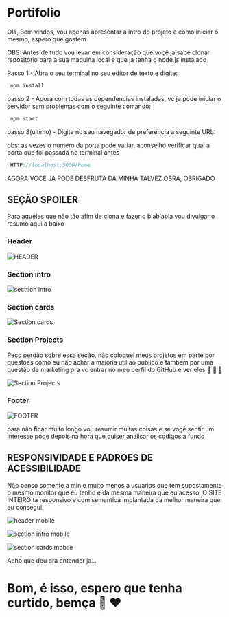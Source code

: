 # Portifolio
 
Olá, Bem vindos, vou apenas apresentar a intro do projeto e como iniciar o mesmo, espero que gostem 

OBS: Antes de tudo vou levar em consideração que voçê ja sabe clonar repositório para a sua maquina local e que ja tenha o node.js instalado

Passo 1 - Abra o seu terminal no seu editor de texto e digite:

~~~javascript
 npm install
~~~

passo 2 - Agora com todas as dependencias instaladas, vc ja pode iniciar o servidor sem problemas com o seguinte comando:

~~~javascript
 npm start
~~~

passo 3(ultimo) - Digite no seu navegador de preferencia a seguinte URL:

obs: as vezes o numero da porta pode variar, aconselho verificar qual a porta que foi passada no terminal antes

~~~javascript
 HTTP://localhost:5000/home
~~~

AGORA VOCE JA PODE DESFRUTA DA MINHA TALVEZ OBRA, OBRIGADO

## SEÇÃO SPOILER
Para aqueles que não tão afim de clona e fazer o blablabla vou divulgar o resumo aqui a baixo

### Header

![HEADER](https://user-images.githubusercontent.com/95101382/168497074-10895e01-2815-4b12-b0bd-4011776be96a.png)

### Section intro

![secttion intro](https://user-images.githubusercontent.com/95101382/168497139-86f038af-8e51-4538-8c0c-1971cf1dd234.png)

### Section cards

![Section cards](https://user-images.githubusercontent.com/95101382/168497183-4a5f7e8f-096b-4d0b-a798-589bf4bf8b3c.png)

### Section Projects

Peço perdão sobre essa seção, não coloquei meus projetos em parte por questões como eu não achar a maioria util ao publico e tambem por uma questão de marketing pra vc entrar no meu perfil do GitHub e ver eles :zany_face: :zany_face: :zany_face:

![Section Projects](https://user-images.githubusercontent.com/95101382/168497291-fb290b6d-8d7f-4aad-a7f6-928c215a20a5.png)

### Footer

![FOOTER](https://user-images.githubusercontent.com/95101382/168497362-aa66797a-bf59-4acf-bb17-456aa37f8195.png)

para não ficar muito longo vou resumir muitas coisas e se voçê sentir um interesse pode depois na hora que quiser analisar os codigos a fundo
## RESPONSIVIDADE E PADRÕES DE ACESSIBILIDADE

Não penso somente a min e muito menos a usuarios que tem supostamente o mesmo monitor que eu tenho e da mesma maneira que eu acesso, O SITE INTEIRO ta responsivo e com semantica implantada da melhor maneira que eu consegui.

![header mobile](https://user-images.githubusercontent.com/95101382/168497578-23aba57b-6dc1-42ee-aeb3-90df4743aa6e.png)

![section intro mobile](https://user-images.githubusercontent.com/95101382/168497665-18956f60-ddff-4a58-bb08-89c8be83a210.png)

![section cards mobile](https://user-images.githubusercontent.com/95101382/168497686-9dedff2c-e889-42f8-a4ba-e68d289e7c70.png)

Acho que deu pra entender ja...

# Bom, é isso, espero que tenha curtido, bemça :japanese_goblin: :heart:

